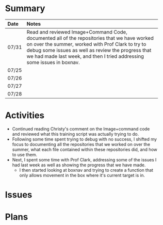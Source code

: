 # Summary

| Date  | Notes
| :---- | :----
| 07/31 | Read and reviewed Image+Command Code, documented all of the repositories that we have worked on over the summer, worked with Prof Clark to try to debug some issues as well as review the progress that we had made last week, and then I tried addressing some issues in boxnav.
| 07/25 |
| 07/26 | 
| 07/27 |  
| 07/28 | 

# Activities

- Continued reading Christy's comment on the Image+command code and reviewed what this training script was actually trying to do. 
- Following some time spent trying to debug with no success, I shifted my focus to documenting all the repositories that we worked on over the summer, what each file contained within these repositories did, and how to use them.
- Next, I spent some time with Prof Clark, addressing some of the issues I had last week as well as showing the progress that we have made.
    - I then started looking at boxnav and trying to create a function that only allows movement in the box where it's current target is in.

# Issues


# Plans

